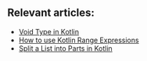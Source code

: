 ## Relevant articles:

- [Void Type in Kotlin](https://www.baeldung.com/kotlin-void-type)
- [How to use Kotlin Range Expressions](https://www.baeldung.com/kotlin-ranges)
- [Split a List into Parts in Kotlin](https://www.baeldung.com/kotlin-split-list-into-parts)

